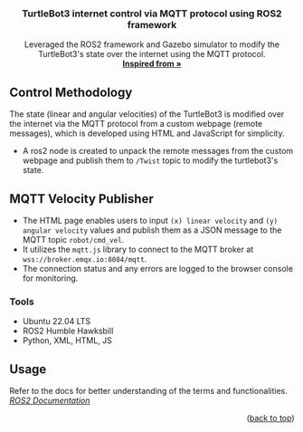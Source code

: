 <a id="readme-top"></a>

<h3 align="center">TurtleBot3 internet control via MQTT protocol using ROS2 framework</h3>

  <p align="center">
    Leveraged the ROS2 framework and Gazebo simulator to modify the TurtleBot3's state over the internet using the MQTT protocol.
    <br />
    <a href="https://medium.com/@dennymech22/web-based-control-for-turtlebot3-3185eb6e22eb"><strong>Inspired from »</strong></a>
    <br />
  </p>
</div>

## Control Methodology

The state (linear and angular velocities) of the TurtleBot3 is modified over the internet via the MQTT protocol from a custom webpage (remote messages), which is developed using HTML and JavaScript for simplicity.

- A ros2 node is created to unpack the remote messages from the custom webpage and publish them to `/Twist` topic to modify the turtlebot3's state.
  
## MQTT Velocity Publisher

- The HTML page enables users to input `(x) linear velocity` and `(y) angular velocity` values and publish them as a JSON message to the MQTT topic `robot/cmd_vel`.  
- It utilizes the `mqtt.js` library to connect to the MQTT broker at `wss://broker.emqx.io:8084/mqtt`.  
- The connection status and any errors are logged to the browser console for monitoring.  

### Tools

* Ubuntu 22.04 LTS
* ROS2 Humble Hawksbill
* Python, XML, HTML, JS 

<!-- USAGE EXAMPLES -->
## Usage
Refer to the docs for better understanding of the terms and functionalities.
<br />
_[ROS2 Documentation](https://docs.ros.org/en/humble/index.html)_


<p align="right">(<a href="#readme-top">back to top</a>)</p>


